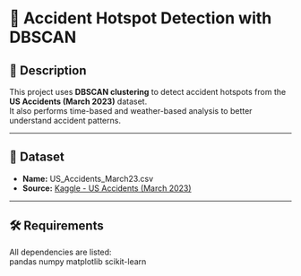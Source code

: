 # 🚦 Accident Hotspot Detection with DBSCAN

## 📌 Description
This project uses **DBSCAN clustering** to detect accident hotspots from the **US Accidents (March 2023)** dataset.  
It also performs time-based and weather-based analysis to better understand accident patterns.

---

## 📂 Dataset
- **Name:** US_Accidents_March23.csv  
- **Source:** [Kaggle - US Accidents (March 2023)](https://www.kaggle.com/datasets/sobhanmoosavi/us-accidents)  


---

## 🛠 Requirements
All dependencies are listed:  
pandas
numpy
matplotlib
scikit-learn
